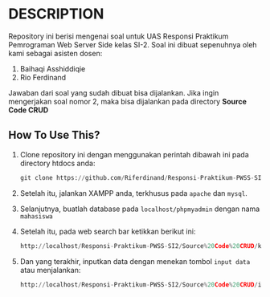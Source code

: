# DESCRIPTION
Repository ini berisi mengenai soal untuk UAS Responsi Praktikum Pemrograman Web Server Side kelas SI-2. Soal ini dibuat sepenuhnya oleh kami sebagai asisten dosen:
1. Baihaqi Asshiddiqie
2. Rio Ferdinand

Jawaban dari soal yang sudah dibuat bisa dijalankan. Jika ingin mengerjakan soal nomor 2, maka bisa dijalankan pada directory <b>Source Code CRUD</b>

## How To Use This?
1. Clone repository ini dengan menggunakan perintah dibawah ini pada directory htdocs anda:
   
   ```py
   git clone https://github.com/Riferdinand/Responsi-Praktikum-PWSS-SI2.git
   ```
2. Setelah itu, jalankan XAMPP anda, terkhusus pada `apache` dan `mysql`.
3. Selanjutnya, buatlah database pada `localhost/phpmyadmin` dengan nama `mahasiswa`
4. Setelah itu, pada web search bar ketikkan berikut ini:

   ```py
   http://localhost/Responsi-Praktikum-PWSS-SI2/Source%20Code%20CRUD/koneksi.php
   ```
5. Dan yang terakhir, inputkan data dengan menekan tombol `input data` atau menjalankan:

   ```py
   http://localhost/Responsi-Praktikum-PWSS-SI2/Source%20Code%20CRUD/inputdata.php
   ```
